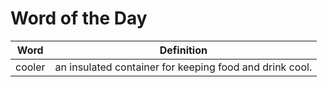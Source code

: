 # Word of the Day

|Word|Definition|
|---|---|
|cooler|an insulated container for keeping food and drink cool.|